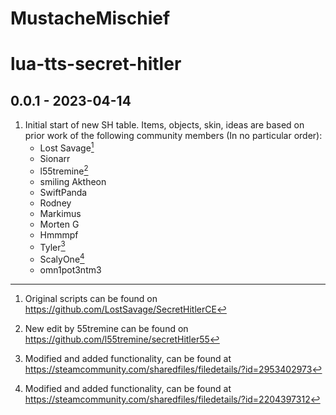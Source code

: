 # MustacheMischief
# lua-tts-secret-hitler

## 0.0.1 - 2023-04-14
1. Initial start of new SH table. Items, objects, skin, ideas are based on prior work of the following community members (In no particular order):
     - Lost Savage[^1]
     - Sionarr
     - l55tremine[^2]
     - smiling Aktheon
     - SwiftPanda
     - Rodney
     - Markimus
     - Morten G
     - Hmmmpf
     - Tyler[^3]
     - ScalyOne[^4]
     - omn1pot3ntm3

[^1]: Original scripts can be found on https://github.com/LostSavage/SecretHitlerCE
[^2]: New edit by 55tremine can be found on https://github.com/l55tremine/secretHitler55
[^3]: Modified and added functionality, can be found at https://steamcommunity.com/sharedfiles/filedetails/?id=2953402973
[^4]: Modified and added functionality, can be found at https://steamcommunity.com/sharedfiles/filedetails/?id=2204397312
